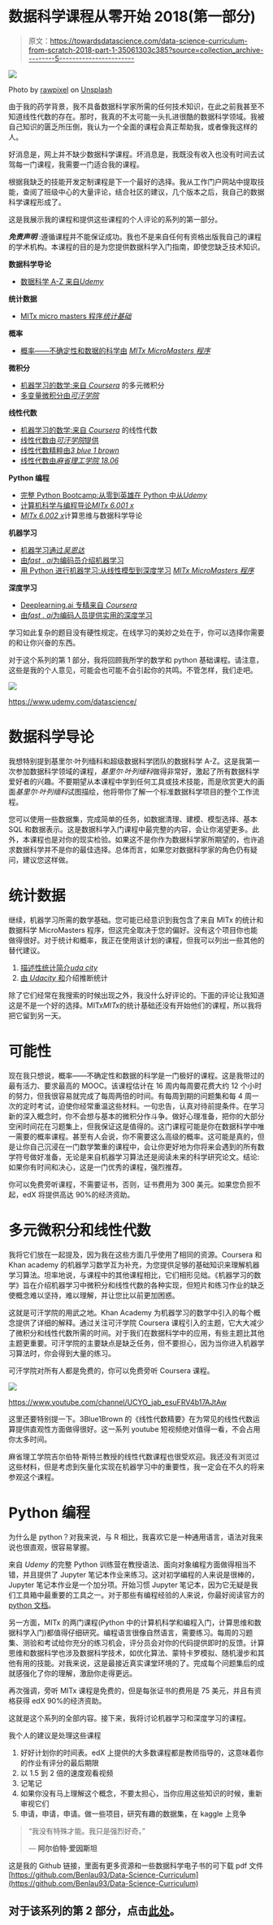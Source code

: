 # 数据科学课程从零开始 2018(第一部分)

> 原文：<https://towardsdatascience.com/data-science-curriculum-from-scratch-2018-part-1-35061303c385?source=collection_archive---------5----------------------->

![](img/6d388507ada324c449c185fcd0c2ff15.png)

Photo by [rawpixel](https://unsplash.com/@rawpixel?utm_source=medium&utm_medium=referral) on [Unsplash](https://unsplash.com?utm_source=medium&utm_medium=referral)

由于我的药学背景，我不具备数据科学家所需的任何技术知识，在此之前我甚至不知道线性代数的存在。那时，我真的不太可能一头扎进很酷的数据科学领域。我被自己知识的匮乏所压倒，我认为一个全面的课程会真正帮助我，或者像我这样的人。

好消息是，网上并不缺少数据科学课程。坏消息是，我既没有收入也没有时间去试驾每一门课程，我需要一门适合我的课程。

根据我缺乏的技能开发定制课程是下一个最好的选择。我从工作门户网站中提取技能，查阅了班级中心的大量评论，结合社区的建议，几个版本之后，我自己的数据科学课程形成了。

这是我展示我的课程和提供这些课程的个人评论的系列的第一部分。

***免责声明*** :遵循课程并不能保证成功。我也不是来自任何有资格出版我自己的课程的学术机构。本课程的目的是为您提供数据科学入门指南，即使您缺乏技术知识。

**数据科学导论**

*   [数据科学 A-Z 来自*Udemy*](https://www.udemy.com/datascience/)

**统计数据**

*   [MITx micro masters 程序*统计基础*](https://www.edx.org/micromasters/mitx-statistics-and-data-science)

**概率**

*   [概率——不确定性和数据的科学由](https://www.edx.org/micromasters/mitx-statistics-and-data-science) [*MITx MicroMasters 程序*](https://www.edx.org/micromasters/mitx-statistics-and-data-science)

**微积分**

*   [机器学习的数学:来自 *Coursera*](https://www.coursera.org/learn/multivariate-calculus-machine-learning) 的多元微积分
*   [多变量微积分由*可汗学院*](https://www.khanacademy.org/)

**线性代数**

*   [机器学习的数学:来自 *Coursera*](https://www.coursera.org/learn/linear-algebra-machine-learning) 的线性代数
*   [线性代数由*可汗学院*提供](https://www.khanacademy.org/)
*   [线性代数精粹由*3 blue 1 brown*](https://www.youtube.com/watch?v=fNk_zzaMoSs&list=PLZHQObOWTQDPD3MizzM2xVFitgF8hE_ab)
*   [线性代数由*麻省理工学院 18.06*](https://ocw.mit.edu/courses/mathematics/18-06-linear-algebra-spring-2010/)

**Python 编程**

*   [完整 Python Bootcamp:从零到英雄在 Python 中从*Udemy*](https://www.udemy.com/complete-python-bootcamp/)
*   [计算机科学与编程导论*MITx 6.001 x*](https://www.edx.org/course/introduction-to-computer-science-and-programming-using-python)
*   [*MITx 6.002 x*](https://www.edx.org/course/introduction-computational-thinking-data-mitx-6-00-2x-7)计算思维与数据科学导论

**机器学习**

*   [机器学习通过*吴恩达*](https://www.coursera.org/learn/machine-learning)
*   [由*fast . ai*为编码员介绍机器学习](https://course.fast.ai/ml)
*   [用 Python 进行机器学习:从线性模型到深度学习](https://www.edx.org/micromasters/mitx-statistics-and-data-science) [*MITx MicroMasters 程序*](https://www.edx.org/micromasters/mitx-statistics-and-data-science)

**深度学习**

*   [Deeplearning.ai 专精来自 *Coursera*](https://www.coursera.org/specializations/deep-learning)
*   [由*fast . ai*为编码人员提供实用的深度学习](https://course.fast.ai/)

学习如此复杂的题目没有硬性规定。在线学习的美妙之处在于，你可以选择你需要的和让你兴奋的东西。

对于这个系列的第 1 部分，我将回顾我所学的数学和 python 基础课程。请注意，这些是我的个人意见，可能会也可能不会引起你的共鸣。不管怎样，我们走吧。

![](img/5740fe6c9b2e3d54bf906acf40e58bb1.png)

https://www.udemy.com/datascience/

# 数据科学导论

我想特别提到基里尔·叶列缅科和超级数据科学团队的数据科学 A-Z。这是我第一次参加数据科学领域的课程，*基里尔·叶列缅科*做得非常好，激起了所有数据科学爱好者的兴趣。不要期望从本课程中学到任何工具或技术技能，而是欣赏更大的画面*基里尔·叶列缅科*试图描绘，他将带你了解一个标准数据科学项目的整个工作流程。

您可以使用一些数据集，完成简单的任务，如数据清理、建模、模型选择、基本 SQL 和数据表示。这是数据科学入门课程中最完整的内容，会让你渴望更多。此外，本课程也是对你的现实检验。如果这不是你作为数据科学家所期望的，也许追求数据科学并不是你的最佳选择。总体而言，如果您对数据科学家的角色仍有疑问，建议您这样做。

# **统计数据**

继续，机器学习所需的数学基础。您可能已经意识到我包含了来自 MITx 的统计和数据科学 MicroMasters 程序，但这完全取决于您的偏好。没有这个项目你也能做得很好。对于统计和概率，我正在使用该计划的课程，但我可以列出一些其他的替代建议。

1.  [描述性统计简介*uda city*](https://www.udacity.com/course/intro-to-descriptive-statistics--ud827)
2.  [由 *Udacity* 和](https://www.udacity.com/course/intro-to-inferential-statistics--ud201)介绍推断统计

除了它们经常在我搜索的时候出现之外，我没什么好评论的。下面的评论让我知道这是不是一个好的选择。MITx*MITx*的统计基础还没有开始他们的课程，所以我将把它留到另一天。

# 可能性

现在我只想说，概率——不确定性和数据的科学是一门极好的课程。这是我带过的最有活力、要求最高的 MOOC。该课程估计在 16 周内每周要花费大约 12 个小时的努力，但我很容易就完成了每周两倍的时间。有每周到期的问题集和每 4 周一次的定时考试，迫使你经常重温这些材料。一句忠告，认真对待前提条件。在学习新的深入概念时，你不会想与基本的微积分作斗争。做好心理准备，把你的大部分空闲时间花在习题集上，但我保证这是值得的。这门课程可能是你在数据科学中唯一需要的概率课程。甚至有人会说，你不需要这么高级的概率。这可能是真的，但是让你自己沉浸在一门数学繁重的课程中，会让你更好地为你将来会遇到的所有数学符号做好准备，无论是来自机器学习算法还是阅读未来的科学研究论文。结论:如果你有时间和决心，这是一门优秀的课程，强烈推荐。

你可以免费旁听课程，不需要证书，否则，证书费用为 300 美元。如果您负担不起，edX 将提供高达 90%的经济资助。

# 多元微积分和线性代数

我将它们放在一起提及，因为我在这些方面几乎使用了相同的资源。Coursera 和 Khan academy 的机器学习数学互为补充，为您提供足够的基础知识来理解机器学习算法。坦率地说，与课程中的其他课程相比，它们相形见绌。《机器学习的数学》旨在介绍机器学习中微积分和线性代数的各种实现，但短片和练习作业的缺乏使概念难以坚持，难以理解，并让您比以前更加困惑。

这就是可汗学院的用武之地。Khan Academy 为机器学习的数学中引入的每个概念提供了详细的解释。通过关注可汗学院 Coursera 课程引入的主题，它大大减少了微积分和线性代数所需的时间。对于我们在数据科学中的应用，有些主题比其他主题更重要。可汗学院的主要缺点是缺乏任务，但不要担心，因为当你进入机器学习算法时，你会得到大量的练习。

可汗学院对所有人都是免费的，你可以免费旁听 Coursera 课程。

![](img/e32c5ffcd11dce33f2c414f85519d123.png)

https://www.youtube.com/channel/UCYO_jab_esuFRV4b17AJtAw

这里还要特别提一下。3Blue1Brown 的《线性代数精要》在为常见的线性代数运算提供直观性方面做得很好。这一系列 youtube 短视频绝对值得一看，不会占用你太多时间。

麻省理工学院吉尔伯特·斯特兰教授的线性代数课程也很受欢迎。我还没有浏览过这些材料，但是考虑到矢量化实现在机器学习中的重要性，我一定会在不久的将来参观这个课程。

# Python 编程

为什么是 python？对我来说，与 R 相比，我喜欢它是一种通用语言，语法对我来说也很直观，很容易掌握。

来自 *Udemy* 的完整 Python 训练营在教授语法、面向对象编程方面做得相当不错，并且提供了 Jupyter 笔记本作业来练习。这对初学编程的人来说是很棒的，Jupyter 笔记本作业是一个加分项。开始习惯 Jupyter 笔记本，因为它无疑是我们工具箱中最重要的工具之一。对于那些有编程经验的人来说，你最好阅读官方的 [python 文档](https://docs.python.org/3/)。

另一方面，MITx 的两门课程(Python 中的计算机科学和编程入门，计算思维和数据科学入门)都值得仔细研究。编程语言很像自然语言，需要练习。每周的习题集、测验和考试给你充分的练习机会，评分员会对你的代码提供即时的反馈。计算思维和数据科学也涉及数据科学技术，如优化算法、蒙特卡罗模拟、随机漫步和其他有用的技能。对我来说，这是最接近真实课堂环境的了。完成每个问题集后的成就感强化了你的理解，激励你走得更远。

再次强调，旁听 MITx 课程是免费的，但是每张证书的费用是 75 美元，并且有资格获得 edX 90%的经济资助。

这就是这个系列的全部内容。接下来，我将讨论机器学习和深度学习的课程。

我个人的建议是处理这些课程

1.  好好计划你的时间表。edX 上提供的大多数课程都是教师指导的，这意味着你的作业有评分的最后期限
2.  以 1.5 到 2 倍的速度观看视频
3.  记笔记
4.  如果你没有马上理解这个概念，不要太担心，当你应用这些知识的时候，重新审视它们
5.  申请，申请，申请。做一些项目，研究有趣的数据集，在 kaggle 上竞争

> “我没有特殊才能。我只是强烈好奇。”
> 
> — **阿尔伯特·爱因斯坦**

这是我的 Github 链接，里面有更多资源和一些数据科学电子书的可下载 pdf 文件[https://github.com/Benlau93/Data-Science-Curriculum](https://github.com/Benlau93/Data-Science-Curriculum)

## 对于该系列的第 2 部分，点击[此处](https://medium.com/@ben_lau93/data-science-curriculum-from-scratch-part-2-5778a29a5cd2)。